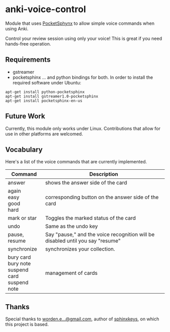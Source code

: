# anki-voice-control #
Module that uses [PocketSphynx](http://sourceforge.net/projects/cmusphinx/) to
allow simple voice commands when using Anki.

Control your review session using only your voice! This is great if you need
hands-free operation.

## Requirements ##

* gstreamer 
* pocketsphinx
... and python bindings for both.
In order to install the required software under Ubuntu:

`apt-get install python-pocketsphinx`<br>
`apt-get install gstreamer1.0-pocketsphinx`<br>
`apt-get install pocketsphinx-en-us`

## Future Work ##
Currently, this module only works under Linux. Contributions
that allow for use in other platforms are welcomed.

## Vocabulary ##
Here's a list of the voice commands that are currently implemented.

Command | Description
--------|-------------
answer | shows the answer side of the card
again<br>easy<br>good<br>hard | corresponding button on the answer side of the card
mark or star | Toggles the marked status of the card
undo | Same as the undo key
pause, resume | Say "pause," and the voice recognition will be disabled until you say "resume"
synchronize | synchronizes your collection.
bury card<br>bury note<br>suspend card<br>suspend note | management of cards

## Thanks ##
Special thanks to  worden.e...@gmail.com, author of
[sphinxkeys](https://code.google.com/p/sphinxkeys/), on which this project is
based.

